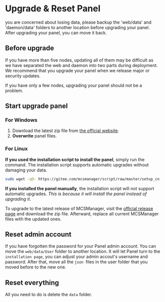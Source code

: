 # Upgrade & Reset Panel

<tip>
you are concerned about losing data, please backup the 'web/data' and 'daemon/data' folders to another location before upgrading your panel. After upgrading your panel, you can move it back.
</tip>

## Before upgrade

If you have more than five nodes, updating all of them may be difficult as we have separated the web and daemon into two parts during deployment. We recommend that you upgrade your panel when we release major or security updates.

If you have only a few nodes, upgrading your panel should not be a problem.

## Start upgrade panel

### For Windows

1. Download the latest zip file from [the official website](https://mcsmanager.com).
2. **Overwrite** panel files.

### For Linux

**If you used the installation script to install the panel**, simply run the command. The installation script supports automatic upgrades without damaging your data.

```bash
sudo wget -qO- https://gitee.com/mcsmanager/script/raw/master/setup_cn.sh | bash
```

**If you installed the panel manually**, the installation script will not support automatic upgrades. _This is because it will install the panel instead of upgrading it_.

To upgrade to the latest release of MCSManager, visit the [official release page](https://github.com/MCSManager/MCSManager/releases/latest) and download the zip file. Afterward, replace all current MCSManager files with the updated ones.

## Reset admin account

If you have forgotten the password for your Panel admin account. You can move the `web/data/User` folder to another location. It will let Panel turn to the `installation page`, you can adjust your admin accout's username and password. After that, move all the `json `files in the user folder that you moved before to the new one.

## Reset everything

All you need to do is delete the `data` folder.

